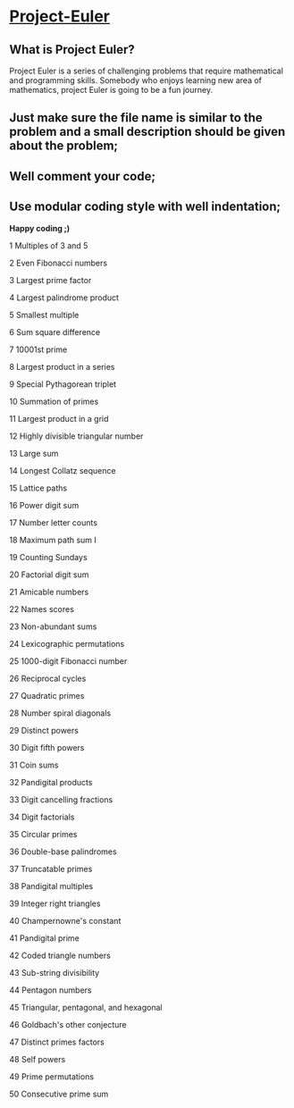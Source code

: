# [Project-Euler](https://projecteuler.net/archives)

## What is Project Euler?

Project Euler is a series of challenging problems that require mathematical and programming skills. Somebody who enjoys learning new area of mathematics, project Euler is going to be a fun journey.

## Just make sure the file name is similar to the problem and a small description should be given about the problem;
## Well comment your code;
## Use modular coding style with well indentation;
**Happy coding ;)**

1	Multiples of 3 and 5

2	Even Fibonacci numbers

3	Largest prime factor

4	Largest palindrome product

5	Smallest multiple

6	Sum square difference

7	10001st prime

8	Largest product in a series

9	Special Pythagorean triplet

10	Summation of primes

11	Largest product in a grid

12	Highly divisible triangular number

13	Large sum

14	Longest Collatz sequence

15	Lattice paths

16	Power digit sum

17	Number letter counts

18	Maximum path sum I

19	Counting Sundays

20	Factorial digit sum

21	Amicable numbers

22	Names scores

23	Non-abundant sums

24	Lexicographic permutations

25	1000-digit Fibonacci number

26	Reciprocal cycles

27	Quadratic primes

28	Number spiral diagonals

29	Distinct powers

30	Digit fifth powers

31	Coin sums

32	Pandigital products

33	Digit cancelling fractions

34	Digit factorials

35	Circular primes

36	Double-base palindromes

37	Truncatable primes

38	Pandigital multiples

39	Integer right triangles

40	Champernowne's constant

41	Pandigital prime

42	Coded triangle numbers

43	Sub-string divisibility

44	Pentagon numbers

45	Triangular, pentagonal, and hexagonal

46	Goldbach's other conjecture

47	Distinct primes factors

48	Self powers

49	Prime permutations

50	Consecutive prime sum
